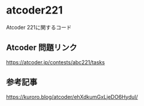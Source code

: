 # atcoder221
Atcoder 221に関するコード

## Atcoder 問題リンク
https://atcoder.jp/contests/abc221/tasks

## 参考記事
https://kuroro.blog/atcoder/ehXdkumGxLjeDO6HyduI/
